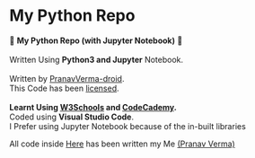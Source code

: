 # My Python Repo
 🐍 <b>My Python Repo (with Jupyter Notebook)</b> 🐍 <br><br>
 Written Using <b>Python3 and Jupyter</b> Notebook.<br><br>
 Written by [PranavVerma-droid](https://web.craftingrealm.tk).<br>
 This Code has been [licensed](LICENSE).<br><br>
<b>Learnt Using [W3Schools](W3Schools) and [CodeCademy](CodeCademy). <br></b>
Coded using <b>Visual Studio Code</b>.<br>
I Prefer using Jupyter Notebook because of the in-built libraries

All code inside [Here](Full-Projects.ipynb) has been written my Me [(Pranav Verma)](https://web.craftingrealm.tk)

